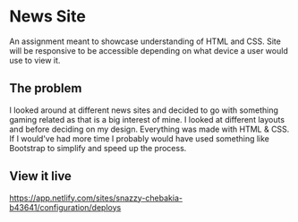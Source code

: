 # News Site

An assignment meant to showcase understanding of HTML and CSS. Site will be responsive to be accessible depending on what device a user would use to view it.

## The problem

I looked around at different news sites and decided to go with something gaming related as that is a big interest of mine. I looked at different layouts and before deciding on my design. Everything was made with HTML & CSS. If I would've had more time I probably would have used something like Bootstrap to simplify and speed up the process.

## View it live

https://app.netlify.com/sites/snazzy-chebakia-b43641/configuration/deploys
